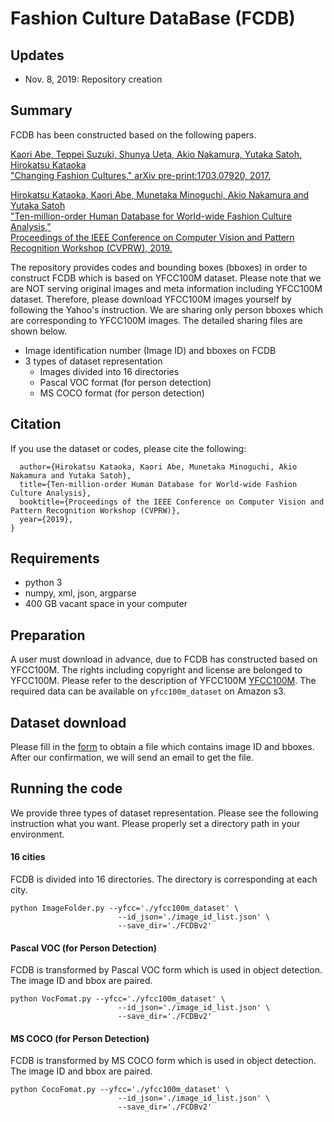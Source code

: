 # Fashion Culture DataBase (FCDB)
## Updates
* Nov. 8, 2019: Repository creation

## Summary
FCDB has been constructed based on the following papers.

[Kaori Abe, Teppei Suzuki, Shunya Ueta, Akio Nakamura, Yutaka Satoh, Hirokatsu Kataoka  
"Changing Fashion Cultures," arXiv pre-print:1703.07920, 2017.][1]

[Hirokatsu Kataoka, Kaori Abe, Munetaka Minoguchi, Akio Nakamura and Yutaka Satoh  
"Ten-million-order Human Database for World-wide Fashion Culture Analysis,"  
Proceedings of the IEEE Conference on Computer Vision and Pattern Recognition Workshop (CVPRW), 2019.][2]  

The repository provides codes and bounding boxes (bboxes) in order to construct FCDB which is based on YFCC100M dataset. Please note that we are NOT serving original images and meta information including YFCC100M dataset. Therefore, please download YFCC100M images yourself by following the Yahoo's instruction. We are sharing only person bboxes which are corresponding to YFCC100M images. The detailed sharing files are shown below.
* Image identification number (Image ID) and bboxes on FCDB
* 3 types of dataset representation
  * Images divided into 16 directories
  * Pascal VOC format (for person detection)
  * MS COCO format (for person detection)

## Citation
If you use the dataset or codes, please cite the following:

```@inproceedings{KataokaCVPRW2019_FCDB,
  author={Hirokatsu Kataoka, Kaori Abe, Munetaka Minoguchi, Akio Nakamura and Yutaka Satoh},
  title={Ten-million-order Human Database for World-wide Fashion Culture Analysis},
  booktitle={Proceedings of the IEEE Conference on Computer Vision and Pattern Recognition Workshop (CVPRW)},
  year={2019},
}
```

## Requirements
* python 3
* numpy, xml, json, argparse
* 400 GB vacant space in your computer

## Preparation
A user must download in advance, due to FCDB has constructed based on YFCC100M. The rights including copyright and license are belonged to YFCC100M. Please refer to the description of YFCC100M [YFCC100M][3].
The required data can be available on `yfcc100m_dataset` on Amazon s3.

## Dataset download
Please fill in the [form][4] to obtain a file which contains image ID and bboxes. After our confirmation, we will send an email to get the file.

## Running the code
We provide three types of dataset representation. Please see the following instruction what you want. Please properly set a directory path in your environment.

#### 16 cities
FCDB is divided into 16 directories. The directory is corresponding at each city.
```
python ImageFolder.py --yfcc='./yfcc100m_dataset' \
                        --id_json='./image_id_list.json' \
                        --save_dir='./FCDBv2'
```

#### Pascal VOC (for Person Detection)
FCDB is transformed by Pascal VOC form which is used in object detection. The image ID and bbox are paired.
```
python VocFomat.py --yfcc='./yfcc100m_dataset' \
                        --id_json='./image_id_list.json' \
                        --save_dir='./FCDBv2'
```

#### MS COCO (for Person Detection)
FCDB is transformed by MS COCO form which is used in object detection. The image ID and bbox are paired.  
```
python CocoFomat.py --yfcc='./yfcc100m_dataset' \
                        --id_json='./image_id_list.json' \
                        --save_dir='./FCDBv2'
```


[1]:https://arxiv.org/abs/1703.07920
[2]:http://openaccess.thecvf.com/content_CVPRW_2019/html/FFSS-USAD/Kataoka_Ten-Million-Order_Human_Database_for_World-Wide_Fashion_Culture_Analysis_CVPRW_2019_paper.html
[3]:http://projects.dfki.uni-kl.de/yfcc100m/
[4]:https://forms.gle/ewTpFi6iYsnrairK6